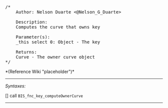 <pre>/*
	Author: Nelson Duarte <@Nelson_G_Duarte>

	Description:
	Computes the curve that owns key

	Parameter(s):
	_this select 0: Object - The key

	Returns:
	Curve - The owner curve object
*/</pre>*(Reference Wiki "placeholder")*<!-- Remove this after fill-in -->


---
*Syntaxes:*

[] call `BIS_fnc_key_computeOwnerCurve`

---
